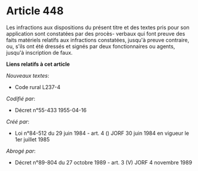 # Article 448

Les infractions aux dispositions du présent titre et des textes pris pour son application sont constatées par des procès-
verbaux qui font preuve des faits matériels relatifs aux infractions constatées, jusqu'à preuve contraire, ou, s'ils ont été
dressés et signés par deux fonctionnaires ou agents, jusqu'à inscription de faux.

**Liens relatifs à cet article**

_Nouveaux textes_:

  - Code rural L237-4

_Codifié par_:

  - Décret n°55-433 1955-04-16

_Créé par_:

  - Loi n°84-512 du 29 juin 1984 - art. 4 () JORF 30 juin 1984 en vigueur le 1er juillet 1985

_Abrogé par_:

  - Décret n°89-804 du 27 octobre 1989 - art. 3 (V) JORF 4 novembre 1989
